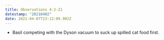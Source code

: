 ```yaml
---
title: Observations 4-2-21
datestamp: "20210402"
date: 2021-04-07T23:12:09.902Z
---
```

- Basil competing with the Dyson vacuum to suck up spilled cat food first.